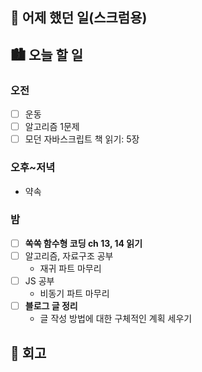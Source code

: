 ## 🌃 어제 했던 일(스크럼용)

## 🏙️ 오늘 할 일

### 오전

- [ ] 운동
- [ ] 알고리즘 1문제
- [ ] 모던 자바스크립트 책 읽기: 5장

### 오후~저녁

- 약속

### 밤

- [ ] **쏙쏙 함수형 코딩 ch 13, 14 읽기**
- [ ] 알고리즘, 자료구조 공부
  - 재귀 파트 마무리
- [ ] JS 공부
  - 비동기 파트 마무리
- [ ] **블로그 글 정리**
  - 글 작성 방법에 대한 구체적인 계획 세우기

## 🌆 회고
